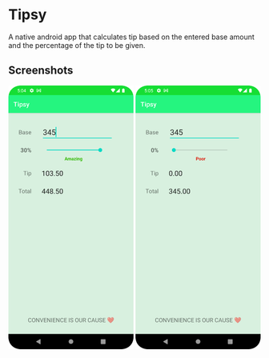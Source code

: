 # Tipsy

A native android app that calculates tip based on the entered base amount and the percentage of the tip to be given.

## Screenshots
<img src="app/assets/Screenshot_20221004_170443.png " width="250"> <img src="app/assets/Screenshot_20221004_170529.png " width="250">

